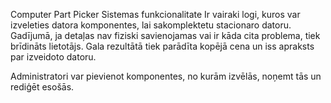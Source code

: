 Computer Part Picker
Sistemas funkcionalitate
Ir vairaki logi, kuros var izveleties datora komponentes, lai sakomplektetu stacionaro datoru.
Gadījumā, ja detaļas nav fiziski savienojamas vai ir kāda cita problema, tiek brīdināts lietotājs.
Gala rezultātā tiek parādīta kopējā cena un iss apraksts par izveidoto datoru.

Administratori var pievienot komponentes, no kurām izvēlās, noņemt tās un rediģēt esošās.
